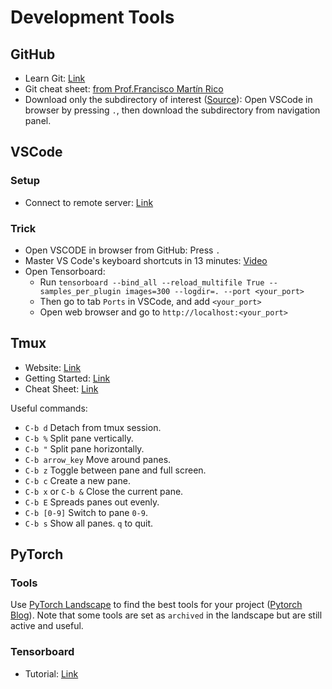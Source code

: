 # Development Tools


<!--  -->
## GitHub

- Learn Git: [Link](https://github.com/git-guides)
- Git cheat sheet: [from Prof.Francisco Martín Rico](Git/src/cheat_sheet_1.pdf)
- Download only the subdirectory of interest 
([Source](https://github.com/google-research/google-research/blob/master/README.md)): 
Open VSCode in browser by pressing `.`, then download the subdirectory from navigation panel.



<!--  -->
## VSCode
### Setup
- Connect to remote server: [Link](https://code.visualstudio.com/docs/remote/ssh)

### Trick
- Open VSCODE in browser from GitHub: Press `.`
- Master VS Code's keyboard shortcuts in 13 minutes: [Video](https://www.youtube.com/watch?v=nWIRJBCjls8)
- Open Tensorboard:  
    - Run `tensorboard --bind_all --reload_multifile True --samples_per_plugin images=300 --logdir=. --port <your_port>`
    - Then go to tab `Ports` in VSCode, and add `<your_port>`  
    - Open web browser and go to `http://localhost:<your_port>`  



<!--  -->
## Tmux

- Website: [Link](https://github.com/tmux/tmux/wiki)
- Getting Started: [Link](https://github.com/tmux/tmux/wiki/Getting-Started)
- Cheat Sheet: [Link](https://gist.github.com/MohamedAlaa/2961058)

Useful commands:
- `C-b d` Detach from tmux session.
- `C-b %` Split pane vertically.
- `C-b "` Split pane horizontally.
- `C-b arrow_key` Move around panes.
- `C-b z` Toggle between pane and full screen.
- `C-b c` Create a new pane.
- `C-b x` or `C-b &` Close the current pane.
- `C-b E` Spreads panes out evenly.
- `C-b [0-9]` Switch to pane `0-9`.
- `C-b s` Show all panes. `q` to quit.



<!--  -->
## PyTorch

### Tools
Use [PyTorch Landscape](https://landscape.pytorch.org/) to find the best tools for your project ([Pytorch Blog](https://pytorch.org/blog/pytorch-landscape/)).
Note that some tools are set as `archived` in the landscape but are still active and useful.

### Tensorboard
- Tutorial: [Link](https://pytorch.org/docs/stable/tensorboard.html)



